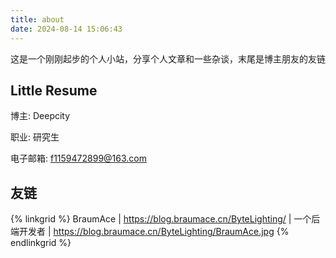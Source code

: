 ```yaml
---
title: about
date: 2024-08-14 15:06:43
---
```

这是一个刚刚起步的个人小站，分享个人文章和一些杂谈，末尾是博主朋友的友链

## **Little Resume**

博主: Deepcity

职业: 研究生

电子邮箱: f1159472899@163.com

## 友链

{% linkgrid %}
BraumAce | https://blog.braumace.cn/ByteLighting/ | 一个后端开发者 | https://blog.braumace.cn/ByteLighting/BraumAce.jpg
{% endlinkgrid %}
